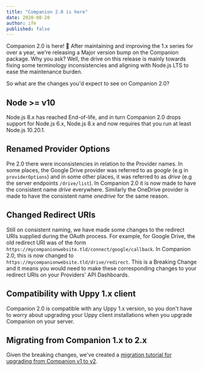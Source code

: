 ```yaml
---
title: "Companion 2.0 is here"
date: 2020-08-20
author: ife
published: false
---
```


Companion 2.0 is here! 🎉 After maintaining and improving the 1.x series for over a year, we're releasing a Major version bump on the Companion package. Why you ask? Well, the drive on this release is mainly towards fixing some terminology inconsistencies and aligning with Node.js LTS to ease the maintenance burden.

So what are the changes you'd expect to see on Companion 2.0?

## Node >= v10

Node.js 8.x has reached End-of-life, and in turn Companion 2.0 drops support for Node.js 6.x, Node.js 8.x and now requires that you run at least Node.js 10.20.1.

## Renamed Provider Options

Pre 2.0 there were inconsistencies in relation to the Provider names. In some places, the Google Drive provider was referred to as *google* (e.g in `providerOptions`) and in some other places, it was referred to as *drive* (e.g the server endpoints `/drive/list`). In Companion 2.0 it is now made to have the consistent name *drive* everywhere. Similarly the OneDrive provider is made to have the consistent name *onedrive* for the same reason.

## Changed Redirect URIs

Still on consistent naming, we have made some changes to the redirect URIs supplied during the OAuth process. For example, for Google Drive, the old redirect URI was of the form `https://mycompanionwebsite.tld/connect/google/callback`. In Companion 2.0, this is now changed to `https://mycompanionwebsite.tld/drive/redirect`. This is a Breaking Change and it means you would need to make these corresponding changes to your redirect URIs on your Providers' API Dashboards.

## Compatibility with Uppy 1.x client

Companion 2.0 is compatible with any Uppy 1.x version, so you don't have to worry about upgrading your Uppy client installations when you upgrade Companion on your server.

## Migrating from Companion 1.x to 2.x

Given the breaking changes, we've created a [migration tutorial for upgrading from Companion v1 to v2](https://uppy.io/docs/companion/#Migrating-v1-to-v2).
